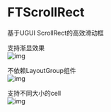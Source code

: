 # FTScrollRect
基于UGUI ScrollRect的高效滑动框
  
支持渐显效果  
![img](https://github.com/HavenRen/FTScrollRect/blob/master/gif/common_scroll.gif)
  
不依赖LayoutGroup组件  
![img](https://github.com/HavenRen/FTScrollRect/blob/master/gif/grid_scroll.gif)
  
支持不同大小的cell  
![img](https://github.com/HavenRen/FTScrollRect/blob/master/gif/mult_size_scroll.gif)
